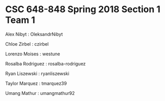 # CSC 648-848 Spring 2018 Section 1 Team 1

Alex Nibyt : OleksandrNibyt

Chloe Zirbel : czirbel

Lorenzo Moises : westune

Rosalba Rodriguez : rosalba-rodriguez 

Ryan Liszewski : ryanliszewski

Taylor Marquez : tmarquez39

Umang Mathur : umangmathur92